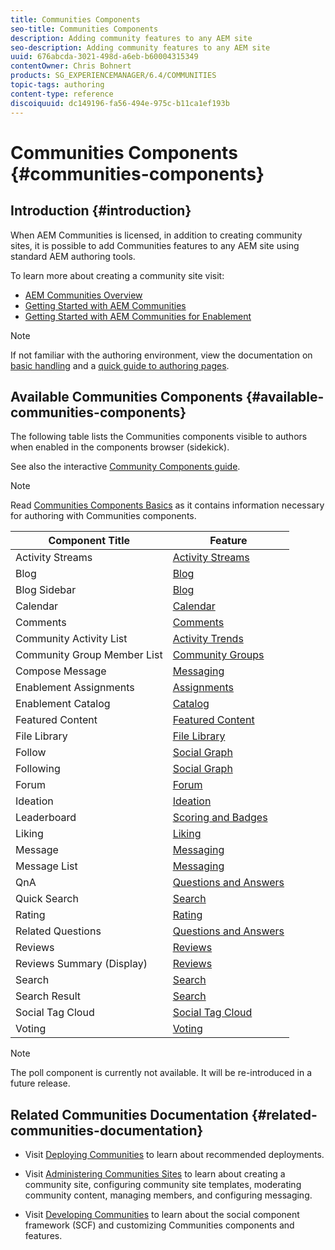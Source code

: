 ```yaml
---
title: Communities Components
seo-title: Communities Components
description: Adding community features to any AEM site 
seo-description: Adding community features to any AEM site 
uuid: 676abcda-3021-498d-a6eb-b60004315349
contentOwner: Chris Bohnert
products: SG_EXPERIENCEMANAGER/6.4/COMMUNITIES
topic-tags: authoring
content-type: reference
discoiquuid: dc149196-fa56-494e-975c-b11ca1ef193b
---
```


# Communities Components {#communities-components}

## Introduction {#introduction}

When AEM Communities is licensed, in addition to creating community sites, it is possible to add Communities features to any AEM site using standard AEM authoring tools.

To learn more about creating a community site visit:

* [AEM Communities Overview](overview.md)
* [Getting Started with AEM Communities](getting-started.md)
* [Getting Started with AEM Communities for Enablement](getting-started-enablement.md)

>[!NOTE]
>
>If not familiar with the authoring environment, view the documentation on [basic handling](../../help/sites-authoring/basic-handling.md) and a [quick guide to authoring pages](../../help/sites-authoring/qg-page-authoring.md).

## Available Communities Components {#available-communities-components}

The following table lists the Communities components visible to authors when enabled in the components browser (sidekick).

See also the interactive [Community Components guide](components-guide.md).

>[!NOTE]
>
>Read [Communities Components Basics](basics.md) as it contains information necessary for authoring with Communities components.

| **Component Title** |**Feature** |
|---|---|
| Activity Streams | [Activity Streams](activities.md) |
| Blog | [Blog](blog-feature.md) |
| Blog Sidebar | [Blog](blog-feature.md) |
| Calendar | [Calendar](calendar.md) |
| Comments | [Comments](comments.md) |
| Community Activity List | [Activity Trends](trends.md) |
| Community Group Member List | [Community Groups](creating-groups.md) |
| Compose Message | [Messaging](configure-messaging.md) |
| Enablement Assignments | [Assignments](assignments.md) |
| Enablement Catalog | [Catalog](catalog.md) |
| Featured Content | [Featured Content](featured.md) |
| File Library | [File Library](file-library.md) |
| Follow | [Social Graph](socialgraph.md) |
| Following | [Social Graph](socialgraph.md) |
| Forum | [Forum](forum.md) |
| Ideation | [Ideation](ideation-feature.md) |
| Leaderboard | [Scoring and Badges](enabling-leaderboard.md) |
| Liking | [Liking](liking.md) |
| Message | [Messaging](configure-messaging.md) |
| Message List | [Messaging](configure-messaging.md) |
| QnA | [Questions and Answers](working-with-qna.md) |
| Quick Search | [Search](search.md) |
| Rating | [Rating](rating.md) |
| Related Questions | [Questions and Answers](working-with-qna.md) |
| Reviews | [Reviews](reviews.md) |
| Reviews Summary (Display) | [Reviews](reviews.md) |
| Search | [Search](search.md) |
| Search Result | [Search](search.md) |
| Social Tag Cloud | [Social Tag Cloud](tagcloud.md) |
| Voting | [Voting](voting.md) |

>[!NOTE]
>
>The poll component is currently not available. It will be re-introduced in a future release.

## Related Communities Documentation {#related-communities-documentation}

* Visit [Deploying Communities](deploy-communities.md) to learn about recommended deployments.

* Visit [Administering Communities Sites](administer-landing.md) to learn about creating a community site, configuring community site templates, moderating community content, managing members, and configuring messaging.

* Visit [Developing Communities](communities.md) to learn about the social component framework (SCF) and customizing Communities components and features.

